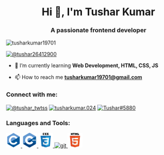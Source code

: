 <h1 align="center">Hi 👋, I'm Tushar Kumar</h1>
<h3 align="center">A passionate frontend developer</h3>

<p align="left"> <img src="https://komarev.com/ghpvc/?username=tusharkumar19701&label=Profile%20views&color=0e75b6&style=flat" alt="tusharkumar19701" /> </p>

<p align="left"> <a href="https://twitter.com/@tushar_twtss" target="blank"><img src="https://img.shields.io/twitter/follow/@tushar26412900?logo=twitter&style=for-the-badge" alt="@tushar26412900" /></a> </p>

- 🌱 I’m currently learning **Web Development, HTML, CSS, JS**

- 📫 How to reach me **tusharkumar19701@gmail.com**

<h3 align="left">Connect with me:</h3>
<p align="left">
<a href="https://twitter.com/@tushar_twtss" target="blank"><img align="center" src="https://raw.githubusercontent.com/rahuldkjain/github-profile-readme-generator/master/src/images/icons/Social/twitter.svg" alt="@tushar_twtss" height="30" width="40" /></a>
<a href="https://instagram.com/tusharkumar.024" target="blank"><img align="center" src="https://raw.githubusercontent.com/rahuldkjain/github-profile-readme-generator/master/src/images/icons/Social/instagram.svg" alt="tusharkumar.024" height="30" width="40" /></a>
<a href="https://discord.gg/Tushar#5880" target="blank"><img align="center" src="https://raw.githubusercontent.com/rahuldkjain/github-profile-readme-generator/master/src/images/icons/Social/discord.svg" alt="Tushar#5880" height="30" width="40" /></a>
</p>

<h3 align="left">Languages and Tools:</h3>
<p align="left"> <a href="https://www.cprogramming.com/" target="_blank" rel="noreferrer"> <img src="https://raw.githubusercontent.com/devicons/devicon/master/icons/c/c-original.svg" alt="c" width="40" height="40"/> </a> <a href="https://www.w3schools.com/cpp/" target="_blank" rel="noreferrer"> <img src="https://raw.githubusercontent.com/devicons/devicon/master/icons/cplusplus/cplusplus-original.svg" alt="cplusplus" width="40" height="40"/> </a> <a href="https://www.w3schools.com/css/" target="_blank" rel="noreferrer"> <img src="https://raw.githubusercontent.com/devicons/devicon/master/icons/css3/css3-original-wordmark.svg" alt="css3" width="40" height="40"/> </a> <a href="https://git-scm.com/" target="_blank" rel="noreferrer"> <img src="https://www.vectorlogo.zone/logos/git-scm/git-scm-icon.svg" alt="git" width="40" height="40"/> </a> <a href="https://www.w3.org/html/" target="_blank" rel="noreferrer"> <img src="https://raw.githubusercontent.com/devicons/devicon/master/icons/html5/html5-original-wordmark.svg" alt="html5" width="40" height="40"/> </a> </p>

